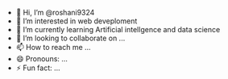 - 👋 Hi, I’m @roshani9324
- 👀 I’m interested in web deveploment 
- 🌱 I’m currently learning Artificial intellgence and data science
- 💞️ I’m looking to collaborate on ...
- 📫 How to reach me ...
- 😄 Pronouns: ...
- ⚡ Fun fact: ...
 

<!---
roshani9324/roshani9324 is a ✨ special ✨ repository because its `README.md` (this file) appears on your GitHub profile.
You can click the Preview link to take a look at your changes.
--->
